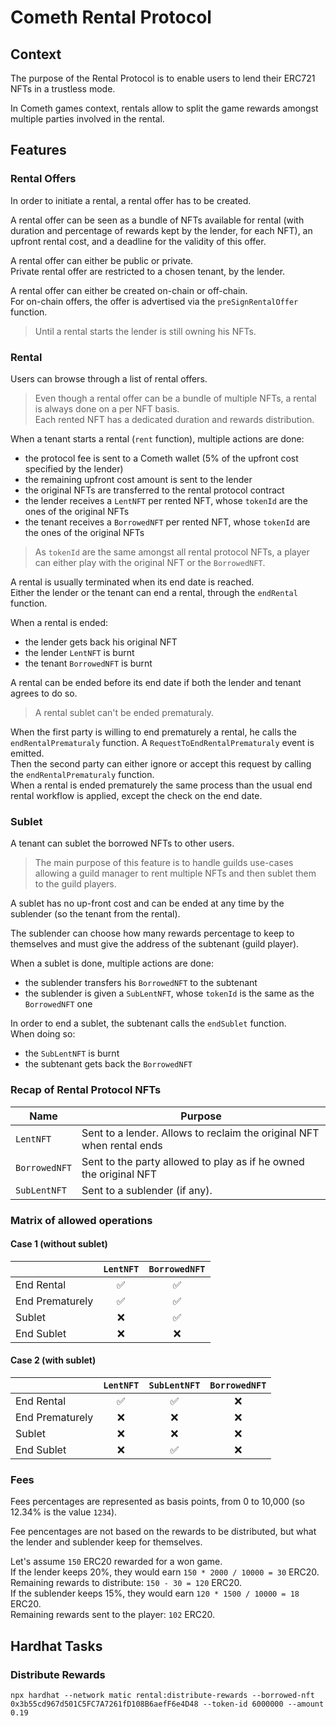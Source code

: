 
# Cometh Rental Protocol

## Context

The purpose of the Rental Protocol is to enable users to lend their ERC721 NFTs in a
trustless mode.

In Cometh games context, rentals allow to split the game rewards amongst multiple
parties involved in the rental.

## Features

### Rental Offers

In order to initiate a rental, a rental offer has to be created.

A rental offer can be seen as a bundle of NFTs available for rental (with duration and
percentage of rewards kept by the lender, for each NFT), an upfront rental cost, and a
deadline for the validity of this offer.

A rental offer can either be public or private.\
Private rental offer are restricted to a chosen tenant, by the lender.

A rental offer can either be created on-chain or off-chain.\
For on-chain offers, the offer is advertised via the `preSignRentalOffer` function.

> Until a rental starts the lender is still owning his NFTs.

### Rental

Users can browse through a list of rental offers.

> Even though a rental offer can be a bundle of multiple NFTs, a rental is always
  done on a per NFT basis.\
	Each rented NFT has a dedicated duration and rewards distribution.

When a tenant starts a rental (`rent` function), multiple actions are done:
- the protocol fee is sent to a Cometh wallet
  (5% of the upfront cost specified by the lender)
- the remaining upfront cost amount is sent to the lender
- the original NFTs are transferred to the rental protocol contract
- the lender receives a `LentNFT` per rented NFT,
  whose `tokenId` are the ones of the original NFTs
- the tenant receives a `BorrowedNFT` per rented NFT,
  whose `tokenId` are the ones of the original NFTs

> As `tokenId` are the same amongst all rental protocol NFTs, a player can either play
  with the original NFT or the `BorrowedNFT`.

A rental is usually terminated when its end date is reached.\
Either the lender or the tenant can end a rental, through the `endRental` function.

When a rental is ended:
- the lender gets back his original NFT
- the lender `LentNFT` is burnt
- the tenant `BorrowedNFT` is burnt

A rental can be ended before its end date if both the lender and tenant agrees to do
so.
> A rental sublet can't be ended prematuraly.

When the first party is willing to end prematurely a rental, he calls the
`endRentalPrematuraly` function. A `RequestToEndRentalPrematuraly` event is emitted.\
Then the second party can either ignore or accept this request by calling the
`endRentalPrematuraly` function.\
When a rental is ended prematurely the same process than the usual end rental workflow
is applied, except the check on the end date.

### Sublet

A tenant can sublet the borrowed NFTs to other users.

> The main purpose of this feature is to handle guilds use-cases allowing a guild
  manager to rent multiple NFTs and then sublet them to the guild players.

A sublet has no up-front cost and can be ended at any time by the sublender
(so the tenant from the rental).

The sublender can choose how many rewards percentage to keep to themselves and must
give the address of the subtenant (guild player).

When a sublet is done, multiple actions are done:
- the sublender transfers his `BorrowedNFT` to the subtenant
- the sublender is given a `SubLentNFT`, whose `tokenId` is the same as the
  `BorrowedNFT` one

In order to end a sublet, the subtenant calls the `endSublet` function.\
When doing so:
- the `SubLentNFT` is burnt
- the subtenant gets back the `BorrowedNFT`

### Recap of Rental Protocol NFTs
| Name          | Purpose
| ------------- | -------
| `LentNFT`     | Sent to a lender. Allows to reclaim the original NFT when rental ends
| `BorrowedNFT` | Sent to the party allowed to play as if he owned the original NFT
| `SubLentNFT`  | Sent to a sublender (if any).

### Matrix of allowed operations

#### Case 1 (without sublet)

|                 | `LentNFT` | `BorrowedNFT` |
| --------------- | :-------: | :-----------: |
| End Rental      | ✅        | ✅            |
| End Prematurely | ✅        | ✅            |
| Sublet          | ❌        | ✅            |
| End Sublet      | ❌        | ❌            |

#### Case 2 (with sublet)

|                 | `LentNFT` | `SubLentNFT` | `BorrowedNFT` |
|-----------------| :-------: | :----------: | :-----------: |
| End Rental      | ✅        | ✅           | ❌             |
| End Prematurely | ❌        | ❌           | ❌             |
| Sublet          | ❌        | ❌           | ❌             |
| End Sublet      | ❌        | ✅           | ❌             |

### Fees

Fees percentages are represented as basis points, from 0 to 10,000 (so 12.34% is the
value `1234`).

Fee pencentages are not based on the rewards to be distributed, but what the lender
and sublender keep for themselves.

Let's assume `150` ERC20 rewarded for a won game.\
If the lender keeps 20%, they would earn `150 * 2000 / 10000 = 30` ERC20.\
Remaining rewards to distribute: `150 - 30 = 120` ERC20.\
If the sublender keeps 15%, they would earn `120 * 1500 / 10000 = 18` ERC20.\
Remaining rewards sent to the player: `102` ERC20.

## Hardhat Tasks

### Distribute Rewards

`npx hardhat --network matic rental:distribute-rewards --borrowed-nft 0x3b55cd967d501C5FC7A7261fD108B6aefF6e4D48 --token-id 6000000 --amount 0.19`
